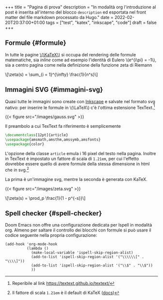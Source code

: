 +++
title = "Pagina di prova"
description = "In modalità org l'introduzione al post è inserita all'interno del blocco `description` ed esportata nel front matter del file markdown processato da Hugo."
date = 2022-02-20T20:37:00+01:00
tags = ["test", "katex", "inkscape", "code"]
draft = false
+++

## Formule {#formule}

In tutte le pagine [\\(\KaTeX\\)](https://katex.org) si occupa del rendering delle formule matematiche, sia _inline_ come ad esempio l'identità di Eulero \\(e^{i\pi} = -1\\), sia a centro pagina come nella definizione della funzione zeta di Riemann

\\[\zeta(s) = \sum\_{i = 1}^{\infty} \frac{1}{n^s}\\]


## Immagini SVG {#immagini-svg}

Quasi tutte le immagini sono create con [Inkscape](https://inkscape.org/it/) e salvate nel formato svg nativo: per inserire le formule in \\(\LaTeX\\) c'è l'ottima estensione TexText.[^fn:1]

{{< figure src="/images/gauss.svg" >}}

Il preambolo a cui TexText fa riferimento è semplicemente

```tex
\documentclass[12pt]{article}
\usepackage{amsmath,amsthm,amssymb,amsfonts}
\usepackage{color}
```

L'opzione della classe `article` emula i 16 pixel del testo nella pagina. Inoltre in TexText è impostato un fattore di scala di `1.21em`, per cui l'effetto dovrebbe essere quello di avere formule della stessa dimensione in html che in svg.[^fn:2]

La prima è un'immagine svg, mentre la seconda è generata con KaTeX.

{{< figure src="/images/zeta.svg" >}}

\\[\zeta(s) = \prod\_p \frac{1}{1 - p^{-s}}\\]


## Spell checker {#spell-checker}

Doom Emacs non offre una configurazione dedicata per Ispell in modalità org. Almeno per saltare il controllo dei blocchi con formule si può usare il codice seguente nella propria configurazione:

```elisp { linenos=table, linenostart=1 }
(add-hook 'org-mode-hook
          (lambda ()
            (make-local-variable 'ispell-skip-region-alist)
            (add-to-list 'ispell-skip-region-alist '("\\\\\\[" . "\\\\]"))
            (add-to-list 'ispell-skip-region-alist '("\\$" . "\\$"))
            ))
```

[^fn:1]: Reperibile al link <https://textext.github.io/textext/>
[^fn:2]: Il fattore di scala `1.21em` è il default di KaTeX ([docs](https://katex.org/docs/font.html#font-size-and-lengths))

